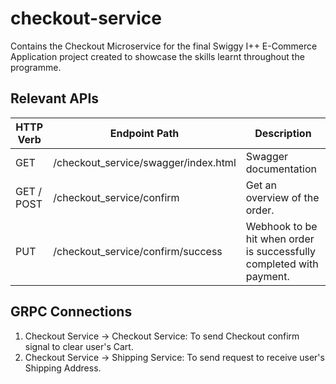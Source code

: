 # checkout-service

Contains the Checkout Microservice for the final Swiggy I++ E-Commerce Application project created to showcase the skills learnt throughout the programme.

## Relevant APIs

| HTTP Verb  | Endpoint Path                        | Description                                                          |
| ---------- | ------------------------------------ | -------------------------------------------------------------------- |
| GET        | /checkout_service/swagger/index.html | Swagger documentation                                                |
| GET / POST | /checkout_service/confirm            | Get an overview of the order.                                        |
| PUT        | /checkout_service/confirm/success    | Webhook to be hit when order is successfully completed with payment. |

## GRPC Connections

1. Checkout Service -> Checkout Service: To send Checkout confirm signal to clear user's Cart.
2. Checkout Service -> Shipping Service: To send request to receive user's Shipping Address.
